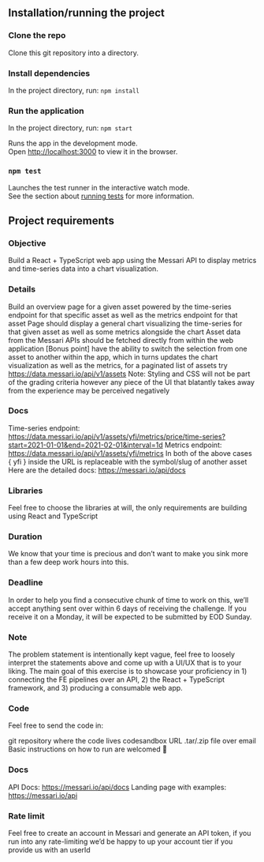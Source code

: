 ## Installation/running the project

### Clone the repo

Clone this git repository into a directory.

### Install dependencies

In the project directory, run:
`npm install`

### Run the application

In the project directory, run:
`npm start`

Runs the app in the development mode.\
Open [http://localhost:3000](http://localhost:3000) to view it in the browser.

### `npm test`

Launches the test runner in the interactive watch mode.\
See the section about [running tests](https://facebook.github.io/create-react-app/docs/running-tests) for more information.

## Project requirements

### Objective

Build a React + TypeScript web app using the Messari API to display metrics and time-series data into a chart visualization.

### Details

Build an overview page for a given asset powered by the time-series endpoint for that specific asset as well as the metrics endpoint for that asset
Page should display a general chart visualizing the time-series for that given asset as well as some metrics alongside the chart
Asset data from the Messari APIs should be fetched directly from within the web application
[Bonus point] have the ability to switch the selection from one asset to another within the app, which in turns updates the chart visualization as well as the metrics, for a paginated list of assets try https://data.messari.io/api/v1/assets
Note: Styling and CSS will not be part of the grading criteria however any piece of the UI that blatantly takes away from the experience may be perceived negatively

### Docs

Time-series endpoint: https://data.messari.io/api/v1/assets/yfi/metrics/price/time-series?start=2021-01-01&end=2021-02-01&interval=1d
Metrics endpoint: https://data.messari.io/api/v1/assets/yfi/metrics
In both of the above cases { yfi } inside the URL is replaceable with the symbol/slug of another asset
Here are the detailed docs: https://messari.io/api/docs

### Libraries

Feel free to choose the libraries at will, the only requirements are building using React and TypeScript

### Duration

We know that your time is precious and don’t want to make you sink more than a few deep work hours into this.

### Deadline

In order to help you find a consecutive chunk of time to work on this, we’ll accept anything sent over within 6 days of receiving the challenge. If you receive it on a Monday, it will be expected to be submitted by EOD Sunday.

### Note

The problem statement is intentionally kept vague, feel free to loosely interpret the statements above and come up with a UI/UX that is to your liking. The main goal of this exercise is to showcase your proficiency in 1) connecting the FE pipelines over an API, 2) the React + TypeScript framework, and 3) producing a consumable web app.

### Code

Feel free to send the code in:

git repository where the code lives
codesandbox URL
.tar/.zip file over email
Basic instructions on how to run are welcomed 🙂

### Docs

API Docs: https://messari.io/api/docs
Landing page with examples: https://messari.io/api

### Rate limit

Feel free to create an account in Messari and generate an API token, if you run into any rate-limiting we’d be happy to up your account tier if you provide us with an userId
